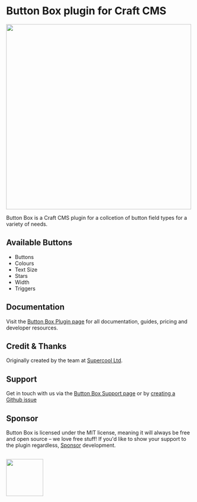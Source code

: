 # Button Box plugin for Craft CMS
<img width="500" src="https://verbb.imgix.net/plugins/button-box/button-box-social-card.png?v=2">

Button Box is a Craft CMS plugin for a collcetion of button field types for a variety of needs.

## Available Buttons
- Buttons
- Colours
- Text Size
- Stars
- Width
- Triggers

## Documentation
Visit the [Button Box Plugin page](https://verbb.io/craft-plugins/button-box) for all documentation, guides, pricing and developer resources.

## Credit & Thanks
Originally created by the team at [Supercool Ltd](http://www.supercooldesign.co.uk/).

## Support
Get in touch with us via the [Button Box Support page](https://verbb.io/craft-plugins/button-box/support) or by [creating a Github issue](https://github.com/verbb/button-box/issues)

## Sponsor
Button Box is licensed under the MIT license, meaning it will always be free and open source – we love free stuff! If you'd like to show your support to the plugin regardless, [Sponsor](https://github.com/sponsors/verbb) development.

<h2></h2>

<a href="https://verbb.io" target="_blank">
    <img width="100" src="https://verbb.io/assets/img/verbb-pill.svg">
</a>
